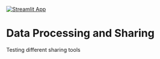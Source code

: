 [![Streamlit App](https://static.streamlit.io/badges/streamlit_badge_black_white.svg)](https://share.streamlit.io/SofianeB/sharing/master/first_app.py)

# Data Processing and Sharing

Testing different sharing tools
